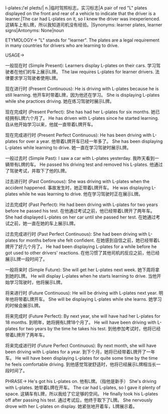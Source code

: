 l-plates:/ˈel pleɪts/| n.|临时驾照标志，实习标志|A pair of red "L" plates displayed on the front and rear of a vehicle to indicate that the driver is a learner.|The car had L-plates on it, so I knew the driver was inexperienced. 这辆车上有L牌，所以我知道司机没有经验。|Synonyms: learner plates, learner signs|Antonyms: None|noun


ETYMOLOGY->
"L" stands for "learner".  The plates are a legal requirement in many countries for drivers who are learning to drive.


USAGE->

一般现在时 (Simple Present):
Learners display L-plates on their cars.  学习驾驶者在他们的车上展示L牌。
The law requires L-plates for learner drivers. 法律要求学习驾驶者使用L牌。

现在进行时 (Present Continuous):
He is driving with L-plates because he is still learning. 他开车时带着L牌，因为他还在学习。
She is displaying L-plates while she practices driving.  她在练习驾驶时展示L牌。

现在完成时 (Present Perfect):
She has had her L-plates for six months. 她已经拥有L牌六个月了。
He has driven with L-plates since he started learning. 自从他开始学习以来，他就一直带着L牌开车。

现在完成进行时 (Present Perfect Continuous):
He has been driving with L-plates for over a year. 他带着L牌开车已经一年多了。
She has been displaying L-plates while learning to drive.  她一直在学习驾驶时展示L牌。


一般过去时 (Simple Past):
I saw a car with L-plates yesterday. 我昨天看到一辆带有L牌的车。
He passed his driving test and removed his L-plates. 他通过了驾驶考试，并取下了他的L牌。


过去进行时 (Past Continuous):
She was driving with L-plates when the accident happened. 事故发生时，她正带着L牌开车。
He was displaying L-plates while he was learning to drive. 他在学习驾驶时正在展示L牌。

过去完成时 (Past Perfect):
He had been driving with L-plates for two years before he passed his test. 在他通过考试之前，他已经带着L牌开了两年车。
She had displayed L-plates on her car until she passed her test.  在她通过考试之前，她一直在她的车上展示L牌。

过去完成进行时 (Past Perfect Continuous):
She had been driving with L-plates for months before she felt confident.  在她感到自信之前，她已经带着L牌开了好几个月了。
He had been displaying L-plates for a while before he got used to other drivers' reactions.  在他习惯了其他司机的反应之前，他已经展示L牌一段时间了。

一般将来时 (Simple Future):
She will get her L-plates next week. 她下周将拿到她的L牌。
He will display L-plates when he starts learning to drive. 当他开始学习驾驶时，他将展示L牌。

将来进行时 (Future Continuous):
He will be driving with L-plates next year. 明年他将带着L牌开车。
She will be displaying L-plates while she learns. 她学习的时候会展示L牌。

将来完成时 (Future Perfect):
By next year, she will have had her L-plates for 18 months. 到明年，她将拥有L牌18个月了。
He will have been driving with L-plates for two years by the time he takes his test.  到他参加考试时，他将已经带着L牌开了两年车。

将来完成进行时 (Future Perfect Continuous):
By next month, she will have been driving with L-plates for a year. 到下个月，她将已经带着L牌开了一年车。
He will have been displaying L-plates for quite some time by the time he feels comfortable driving.  到他感觉驾驶舒适时，他将已经展示L牌相当长一段时间了。


PHRASE->
He's got his L-plates on. 他有L牌。（指他是新手）
She's driving with L-plates. 她带着L牌在开车。
The car had L-plates, so I gave it plenty of space. 这辆车有L牌，所以我给了它足够的空间。
He finally took his L-plates off after passing his test. 通过考试后，他终于取下了L牌。
She nervously drove with her L-plates on display.  她紧张地开着车，L牌展示着。
